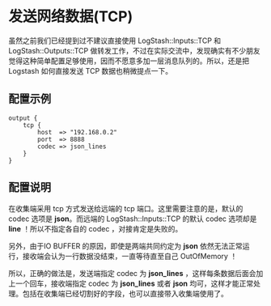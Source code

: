 # 发送网络数据(TCP)

虽然之前我们已经提到过不建议直接使用 LogStash::Inputs::TCP 和 LogStash::Outputs::TCP 做转发工作，不过在实际交流中，发现确实有不少朋友觉得这种简单配置足够使用，因而不愿意多加一层消息队列的。所以，还是把 Logstash 如何直接发送 TCP 数据也稍微提点一下。

## 配置示例

```
output {
    tcp {
        host  => "192.168.0.2"
        port  => 8888
        codec => json_lines
    }
}
```

## 配置说明

在收集端采用 tcp 方式发送给远端的 tcp 端口。这里需要注意的是，默认的 codec 选项是 **json**。而远端的 LogStash::Inputs::TCP 的默认 codec 选项却是 **line** ！所以不指定各自的 codec ，对接肯定是失败的。

另外，由于IO BUFFER 的原因，即使是两端共同约定为 **json** 依然无法正常运行，接收端会认为一行数据没结束，一直等待直至自己 OutOfMemory ！

所以，正确的做法是，发送端指定 codec 为 **json_lines** ，这样每条数据后面会加上一个回车，接收端指定 codec 为 **json_lines** 或者 **json** 均可，这样才能正常处理。包括在收集端已经切割好的字段，也可以直接带入收集端使用了。
